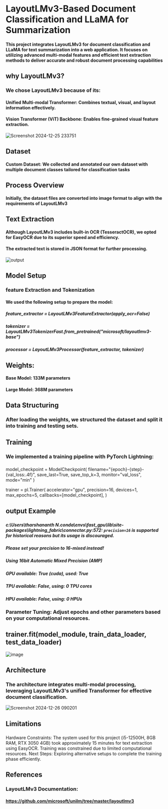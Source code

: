 # **LayoutLMv3-Based Document Classification and LLaMA for Summarization**  
#### This project integrates LayoutLMv3 for document classification and LLaMA for text summarization into a web application. It focuses on utilizing advanced multi-modal features and efficient text extraction methods to deliver accurate and robust document processing capabilities

## **why LayoutLMv3?**
### We chose LayoutLMv3 because of its:
#### **Unified Multi-modal Transformer:** Combines textual, visual, and layout information effectively.
#### **Vision Transformer (ViT) Backbone:** Enables fine-grained visual feature extraction.
![Screenshot 2024-12-25 233751](https://github.com/user-attachments/assets/88dfef03-8edf-4b4c-af88-69f48dbb30bc)

## **Dataset**
####   Custom Dataset: We collected and annotated our own dataset with multiple document classes tailored for classification tasks

## **Process Overview**
####   Initially, the dataset files are converted into image format to align with the requirements of LayoutLMv3

## **Text Extraction**
####   Although LayoutLMv3 includes built-in **OCR** (TesseractOCR), we opted for EasyOCR due to its superior speed and efficiency.
####   The extracted text is stored in JSON format for further processing.
![output](https://github.com/user-attachments/assets/b193abac-6bfe-412b-aadd-428ecc0b2aaa)

## Model Setup
### **feature Extraction and Tokenization**
#### We used the following setup to prepare the model:

#### 
##### feature_extractor = LayoutLMv3FeatureExtractor(apply_ocr=False)
##### tokenizer = LayoutLMv3TokenizerFast.from_pretrained("microsoft/layoutlmv3-base")
##### processor = LayoutLMv3Processor(feature_extractor, tokenizer)


## **Weights:**
####  Base Model: 133M parameters
####  Large Model: 368M parameters

## **Data Structuring**
### After loading the weights, we structured the dataset and split it into training and testing sets.

## **Training**
### We implemented a training pipeline with PyTorch Lightning:

###
model_checkpoint = ModelCheckpoint(
    filename="{epoch}-{step}-{val_loss:.4f}", save_last=True, save_top_k=3, monitor="val_loss", mode="min"
)

trainer = pl.Trainer(
    accelerator="gpu",
    precision=16,
    devices=1,
    max_epochs=5,
    callbacks=[model_checkpoint],
)
## output Example
### 
##### c:\Users\tharshananth N\.conda\envs\fast_gpu\lib\site-packages\lightning_fabric\connector.py:572: `precision=16` is supported for historical reasons but its usage is discouraged. 
##### Please set your precision to 16-mixed instead!
##### Using 16bit Automatic Mixed Precision (AMP)
##### GPU available: True (cuda), used: True
##### TPU available: False, using: 0 TPU cores
##### HPU available: False, using: 0 HPUs

### **Parameter Tuning:** Adjust epochs and other parameters based on your computational resources.


## trainer.fit(model_module, train_data_loader, test_data_loader)
![image](https://github.com/user-attachments/assets/dcfc4f26-8c04-4ca6-a3b4-68d5cf813ba6)




## **Architecture**
### The architecture integrates multi-modal processing, leveraging LayoutLMv3's unified Transformer for effective document classification.
![Screenshot 2024-12-26 090201](https://github.com/user-attachments/assets/c1c3f69b-d153-41e9-b5c1-ad6c526e6ddf)

## **Limitations**
###
Hardware Constraints:
The system used for this project (i5-12500H, 8GB RAM, RTX 3050 4GB) took approximately 15 minutes for text extraction using EasyOCR.
Training was constrained due to limited computational resources.
Next Steps:
Exploring alternative setups to complete the training phase efficiently.

## **References**
### LayoutLMv3 **Documentation:** 
#### https://github.com/microsoft/unilm/tree/master/layoutlmv3


